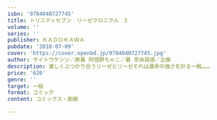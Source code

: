 ```yaml
---
isbn: '9784040727745'
title: トリニティセブン　リーゼクロニクル　3
volume: ''
series: ''
publisher: ＫＡＤＯＫＡＷＡ
pubdate: '2018-07-09'
cover: 'https://cover.openbd.jp/9784040727745.jpg'
author: サイトウケンジ／原著 阿倍野ちゃこ／著 奈央晃徳／企画
description: 激しくぶつかり合うリーゼとリーゼそれは運命の強さを計る一戦……。
price: '620'
genre: ''
target: 一般
format: コミック
content: コミックス・劇画

---
```

